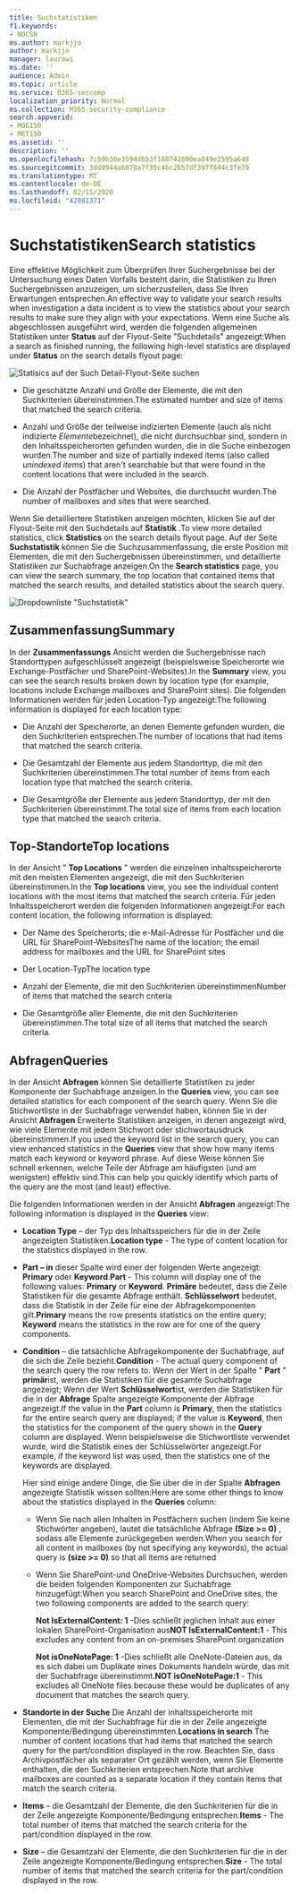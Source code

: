 ```yaml
---
title: Suchstatistiken
f1.keywords:
- NOCSH
ms.author: markjjo
author: markjjo
manager: laurawi
ms.date: ''
audience: Admin
ms.topic: article
ms.service: O365-seccomp
localization_priority: Normal
ms.collection: M365-security-compliance
search.appverid:
- MOE150
- MET150
ms.assetid: ''
description: ''
ms.openlocfilehash: 7c59b36e3594d653f188742890ea849e2595a648
ms.sourcegitcommit: 3dd9944a6070a7f35c4bc2b57df397f844c3fe79
ms.translationtype: MT
ms.contentlocale: de-DE
ms.lasthandoff: 02/15/2020
ms.locfileid: "42081371"
---
```

# <a name="search-statistics"></a><span data-ttu-id="9bce7-102">Suchstatistiken</span><span class="sxs-lookup"><span data-stu-id="9bce7-102">Search statistics</span></span>

<span data-ttu-id="9bce7-103">Eine effektive Möglichkeit zum Überprüfen Ihrer Suchergebnisse bei der Untersuchung eines Daten Vorfalls besteht darin, die Statistiken zu Ihren Suchergebnissen anzuzeigen, um sicherzustellen, dass Sie Ihren Erwartungen entsprechen.</span><span class="sxs-lookup"><span data-stu-id="9bce7-103">An effective way to validate your search results when investigation a data incident is to view the statistics about your search results to make sure they align with your expectations.</span></span> <span data-ttu-id="9bce7-104">Wenn eine Suche als abgeschlossen ausgeführt wird, werden die folgenden allgemeinen Statistiken unter **Status** auf der Flyout-Seite "Suchdetails" angezeigt:</span><span class="sxs-lookup"><span data-stu-id="9bce7-104">When a search as finished running, the following high-level statistics are displayed under **Status** on the search details flyout page:</span></span>

![Statisics auf der Such Detail-Flyout-Seite suchen](../media/SearchDetailsFlyout.png)

- <span data-ttu-id="9bce7-106">Die geschätzte Anzahl und Größe der Elemente, die mit den Suchkriterien übereinstimmen.</span><span class="sxs-lookup"><span data-stu-id="9bce7-106">The estimated number and size of items that matched the search criteria.</span></span>

- <span data-ttu-id="9bce7-107">Anzahl und Größe der teilweise indizierten Elemente (auch als nicht indizierte *Elemente*bezeichnet), die nicht durchsuchbar sind, sondern in den Inhaltsspeicherorten gefunden wurden, die in die Suche einbezogen wurden.</span><span class="sxs-lookup"><span data-stu-id="9bce7-107">The number and size of partially indexed items (also called *unindexed items*) that aren't searchable but that were found in the content locations that were included in the search.</span></span>

- <span data-ttu-id="9bce7-108">Die Anzahl der Postfächer und Websites, die durchsucht wurden.</span><span class="sxs-lookup"><span data-stu-id="9bce7-108">The number of mailboxes and sites that were searched.</span></span>

<span data-ttu-id="9bce7-109">Wenn Sie detailliertere Statistiken anzeigen möchten, klicken Sie auf der Flyout-Seite mit den Suchdetails auf **Statistik** .</span><span class="sxs-lookup"><span data-stu-id="9bce7-109">To view more detailed statistics, click **Statistics** on the search details flyout page.</span></span> <span data-ttu-id="9bce7-110">Auf der Seite **Suchstatistik** können Sie die Suchzusammenfassung, die erste Position mit Elementen, die mit den Suchergebnissen übereinstimmen, und detaillierte Statistiken zur Suchabfrage anzeigen.</span><span class="sxs-lookup"><span data-stu-id="9bce7-110">On the **Search statistics** page, you can view the search summary, the top location that contained items that matched the search results, and detailed statistics about the search query.</span></span>

![Dropdownliste "Suchstatistik"](../media/SearchStatisticsDropDownList.png)

## <a name="summary"></a><span data-ttu-id="9bce7-112">Zusammenfassung</span><span class="sxs-lookup"><span data-stu-id="9bce7-112">Summary</span></span>

<span data-ttu-id="9bce7-113">In der **Zusammenfassungs** Ansicht werden die Suchergebnisse nach Standorttypen aufgeschlüsselt angezeigt (beispielsweise Speicherorte wie Exchange-Postfächer und SharePoint-Websites).</span><span class="sxs-lookup"><span data-stu-id="9bce7-113">In the **Summary** view, you can see the search results broken down by location type (for example, locations include Exchange mailboxes and SharePoint sites).</span></span> <span data-ttu-id="9bce7-114">Die folgenden Informationen werden für jeden Location-Typ angezeigt:</span><span class="sxs-lookup"><span data-stu-id="9bce7-114">The following information is displayed for each location type:</span></span>

- <span data-ttu-id="9bce7-115">Die Anzahl der Speicherorte, an denen Elemente gefunden wurden, die den Suchkriterien entsprechen.</span><span class="sxs-lookup"><span data-stu-id="9bce7-115">The number of locations that had items that matched the search criteria.</span></span>

- <span data-ttu-id="9bce7-116">Die Gesamtzahl der Elemente aus jedem Standorttyp, die mit den Suchkriterien übereinstimmen.</span><span class="sxs-lookup"><span data-stu-id="9bce7-116">The total number of items from each location type that matched the search criteria.</span></span>

- <span data-ttu-id="9bce7-117">Die Gesamtgröße der Elemente aus jedem Standorttyp, der mit den Suchkriterien übereinstimmt.</span><span class="sxs-lookup"><span data-stu-id="9bce7-117">The total size of items from each location type that matched the search criteria.</span></span>

## <a name="top-locations"></a><span data-ttu-id="9bce7-118">Top-Standorte</span><span class="sxs-lookup"><span data-stu-id="9bce7-118">Top locations</span></span>

<span data-ttu-id="9bce7-119">In der Ansicht " **Top Locations** " werden die einzelnen inhaltsspeicherorte mit den meisten Elementen angezeigt, die mit den Suchkriterien übereinstimmen.</span><span class="sxs-lookup"><span data-stu-id="9bce7-119">In the **Top locations** view, you see the individual content locations with the most items that matched the search criteria.</span></span> <span data-ttu-id="9bce7-120">Für jeden Inhaltsspeicherort werden die folgenden Informationen angezeigt:</span><span class="sxs-lookup"><span data-stu-id="9bce7-120">For each content location, the following information is displayed:</span></span>

- <span data-ttu-id="9bce7-121">Der Name des Speicherorts; die e-Mail-Adresse für Postfächer und die URL für SharePoint-Websites</span><span class="sxs-lookup"><span data-stu-id="9bce7-121">The name of the location; the email address for mailboxes and the URL for SharePoint sites</span></span>

- <span data-ttu-id="9bce7-122">Der Location-Typ</span><span class="sxs-lookup"><span data-stu-id="9bce7-122">The location type</span></span>

- <span data-ttu-id="9bce7-123">Anzahl der Elemente, die mit den Suchkriterien übereinstimmen</span><span class="sxs-lookup"><span data-stu-id="9bce7-123">Number of items that matched the search criteria</span></span>

- <span data-ttu-id="9bce7-124">Die Gesamtgröße aller Elemente, die mit den Suchkriterien übereinstimmen.</span><span class="sxs-lookup"><span data-stu-id="9bce7-124">The total size of all items that matched the search criteria.</span></span>

## <a name="queries"></a><span data-ttu-id="9bce7-125">Abfragen</span><span class="sxs-lookup"><span data-stu-id="9bce7-125">Queries</span></span>

<span data-ttu-id="9bce7-126">In der Ansicht **Abfragen** können Sie detaillierte Statistiken zu jeder Komponente der Suchabfrage anzeigen.</span><span class="sxs-lookup"><span data-stu-id="9bce7-126">In the **Queries** view, you can see detailed statistics for each component of the search query.</span></span> <span data-ttu-id="9bce7-127">Wenn Sie die Stichwortliste in der Suchabfrage verwendet haben, können Sie in der Ansicht **Abfragen** Erweiterte Statistiken anzeigen, in denen angezeigt wird, wie viele Elemente mit jedem Stichwort oder stichwortausdruck übereinstimmen.</span><span class="sxs-lookup"><span data-stu-id="9bce7-127">If you used the keyword list in the search query, you can view enhanced statistics in the **Queries** view  that show how many items match each keyword or keyword phrase.</span></span> <span data-ttu-id="9bce7-128">Auf diese Weise können Sie schnell erkennen, welche Teile der Abfrage am häufigsten (und am wenigsten) effektiv sind.</span><span class="sxs-lookup"><span data-stu-id="9bce7-128">This can help you quickly identify which parts of the query are the most (and least) effective.</span></span> 

<span data-ttu-id="9bce7-129">Die folgenden Informationen werden in der Ansicht **Abfragen** angezeigt:</span><span class="sxs-lookup"><span data-stu-id="9bce7-129">The following information is displayed in the **Queries** view:</span></span>

 - <span data-ttu-id="9bce7-130">**Location Type** – der Typ des Inhaltsspeichers für die in der Zeile angezeigten Statistiken.</span><span class="sxs-lookup"><span data-stu-id="9bce7-130">**Location type** - The type of content location for the statistics displayed in the row.</span></span>

- <span data-ttu-id="9bce7-131">**Part – in** dieser Spalte wird einer der folgenden Werte angezeigt: **Primary** oder **Keyword**.</span><span class="sxs-lookup"><span data-stu-id="9bce7-131">**Part** - This column will display one of the following values: **Primary** or **Keyword**.</span></span> <span data-ttu-id="9bce7-132">**Primäre** bedeutet, dass die Zeile Statistiken für die gesamte Abfrage enthält. **Schlüsselwort** bedeutet, dass die Statistik in der Zeile für eine der Abfragekomponenten gilt.</span><span class="sxs-lookup"><span data-stu-id="9bce7-132">**Primary** means the row presents statistics on the entire query; **Keyword** means the statistics in the row are for one of the query components.</span></span>

- <span data-ttu-id="9bce7-133">**Condition** – die tatsächliche Abfragekomponente der Suchabfrage, auf die sich die Zeile bezieht.</span><span class="sxs-lookup"><span data-stu-id="9bce7-133">**Condition** - The actual query component of the search query the row refers to.</span></span> <span data-ttu-id="9bce7-134">Wenn der Wert in der Spalte " **Part** " **primär**ist, werden die Statistiken für die gesamte Suchabfrage angezeigt; Wenn der Wert **Schlüsselwort**ist, werden die Statistiken für die in der **Abfrage** Spalte angezeigte Komponente der Abfrage angezeigt.</span><span class="sxs-lookup"><span data-stu-id="9bce7-134">If the value in the **Part** column is **Primary**, then the statistics for the entire search query are displayed; if the value is **Keyword**, then the statistics for the component of the query shown in the **Query** column are displayed.</span></span> <span data-ttu-id="9bce7-135">Wenn beispielsweise die Stichwortliste verwendet wurde, wird die Statistik eines der Schlüsselwörter angezeigt.</span><span class="sxs-lookup"><span data-stu-id="9bce7-135">For example, if the keyword list was used, then the statistics one of the keywords are displayed.</span></span>

  <span data-ttu-id="9bce7-136">Hier sind einige andere Dinge, die Sie über die in der Spalte **Abfragen** angezeigte Statistik wissen sollten:</span><span class="sxs-lookup"><span data-stu-id="9bce7-136">Here are some other things to know about the statistics displayed in the **Queries** column:</span></span>
  
  - <span data-ttu-id="9bce7-137">Wenn Sie nach allen Inhalten in Postfächern suchen (indem Sie keine Stichwörter angeben), lautet die tatsächliche Abfrage **(Size >= 0)** , sodass alle Elemente zurückgegeben werden.</span><span class="sxs-lookup"><span data-stu-id="9bce7-137">When you search for all content in mailboxes (by not specifying any keywords), the actual query is **(size >= 0)** so that all items are returned</span></span>
  
  - <span data-ttu-id="9bce7-138">Wenn Sie SharePoint-und OneDrive-Websites Durchsuchen, werden die beiden folgenden Komponenten zur Suchabfrage hinzugefügt:</span><span class="sxs-lookup"><span data-stu-id="9bce7-138">When you search SharePoint and OneDrive sites, the two following components are added to the search query:</span></span>
    
    <span data-ttu-id="9bce7-139">**Not IsExternalContent: 1** -Dies schließt jeglichen Inhalt aus einer lokalen SharePoint-Organisation aus</span><span class="sxs-lookup"><span data-stu-id="9bce7-139">**NOT IsExternalContent:1** - This excludes any content from an on-premises SharePoint organization</span></span>
    
    <span data-ttu-id="9bce7-140">**Not isOneNotePage: 1** -Dies schließt alle OneNote-Dateien aus, da es sich dabei um Duplikate eines Dokuments handeln würde, das mit der Suchabfrage übereinstimmt.</span><span class="sxs-lookup"><span data-stu-id="9bce7-140">**NOT isOneNotePage:1** - This excludes all OneNote files because these would be duplicates of any document that matches the search query.</span></span>

- <span data-ttu-id="9bce7-141">**Standorte in der Suche** Die Anzahl der inhaltsspeicherorte mit Elementen, die mit der Suchabfrage für die in der Zeile angezeigte Komponente/Bedingung übereinstimmten.</span><span class="sxs-lookup"><span data-stu-id="9bce7-141">**Locations in search** The number of content locations that had items that matched the search query for the part/condition displayed in the row.</span></span> <span data-ttu-id="9bce7-142">Beachten Sie, dass Archivpostfächer als separater Ort gezählt werden, wenn Sie Elemente enthalten, die den Suchkriterien entsprechen.</span><span class="sxs-lookup"><span data-stu-id="9bce7-142">Note that archive mailboxes are counted as a separate location if they contain items that match the search criteria.</span></span>

- <span data-ttu-id="9bce7-143">**Items** – die Gesamtzahl der Elemente, die den Suchkriterien für die in der Zeile angezeigte Komponente/Bedingung entsprechen.</span><span class="sxs-lookup"><span data-stu-id="9bce7-143">**Items** - The total number of items that matched the search criteria for the part/condition displayed in the row.</span></span>

- <span data-ttu-id="9bce7-144">**Size** – die Gesamtzahl der Elemente, die den Suchkriterien für die in der Zeile angezeigte Komponente/Bedingung entsprechen.</span><span class="sxs-lookup"><span data-stu-id="9bce7-144">**Size** - The total number of items that matched the search criteria for the part/condition displayed in the row.</span></span>

